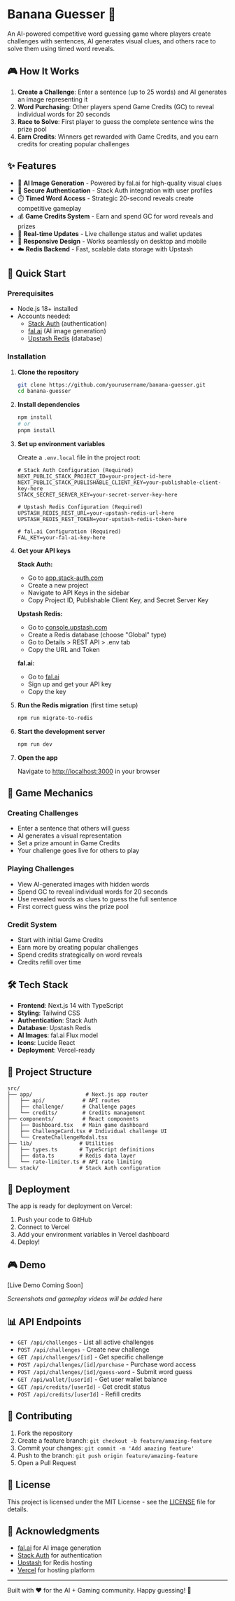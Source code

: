 # Banana Guesser 🍌

An AI-powered competitive word guessing game where players create challenges with sentences, AI generates visual clues, and others race to solve them using timed word reveals.

## 🎮 How It Works

1. **Create a Challenge**: Enter a sentence (up to 25 words) and AI generates an image representing it
2. **Word Purchasing**: Other players spend Game Credits (GC) to reveal individual words for 20 seconds
3. **Race to Solve**: First player to guess the complete sentence wins the prize pool
4. **Earn Credits**: Winners get rewarded with Game Credits, and you earn credits for creating popular challenges

## ✨ Features

- 🤖 **AI Image Generation** - Powered by fal.ai for high-quality visual clues
- 🔐 **Secure Authentication** - Stack Auth integration with user profiles
- ⏱️ **Timed Word Access** - Strategic 20-second reveals create competitive gameplay
- 💰 **Game Credits System** - Earn and spend GC for word reveals and prizes
- 🎯 **Real-time Updates** - Live challenge status and wallet updates
- 📱 **Responsive Design** - Works seamlessly on desktop and mobile
- ☁️ **Redis Backend** - Fast, scalable data storage with Upstash

## 🚀 Quick Start

### Prerequisites

- Node.js 18+ installed
- Accounts needed:
  - [Stack Auth](https://app.stack-auth.com) (authentication)
  - [fal.ai](https://fal.ai) (AI image generation)
  - [Upstash Redis](https://console.upstash.com) (database)

### Installation

1. **Clone the repository**
   ```bash
   git clone https://github.com/yourusername/banana-guesser.git
   cd banana-guesser
   ```

2. **Install dependencies**
   ```bash
   npm install
   # or
   pnpm install
   ```

3. **Set up environment variables**

   Create a `.env.local` file in the project root:
   ```env
   # Stack Auth Configuration (Required)
   NEXT_PUBLIC_STACK_PROJECT_ID=your-project-id-here
   NEXT_PUBLIC_STACK_PUBLISHABLE_CLIENT_KEY=your-publishable-client-key-here
   STACK_SECRET_SERVER_KEY=your-secret-server-key-here

   # Upstash Redis Configuration (Required)
   UPSTASH_REDIS_REST_URL=your-upstash-redis-url-here
   UPSTASH_REDIS_REST_TOKEN=your-upstash-redis-token-here

   # fal.ai Configuration (Required)
   FAL_KEY=your-fal-ai-key-here
   ```

4. **Get your API keys**

   **Stack Auth:**
   - Go to [app.stack-auth.com](https://app.stack-auth.com)
   - Create a new project
   - Navigate to API Keys in the sidebar
   - Copy Project ID, Publishable Client Key, and Secret Server Key

   **Upstash Redis:**
   - Go to [console.upstash.com](https://console.upstash.com/)
   - Create a Redis database (choose "Global" type)
   - Go to Details > REST API > .env tab
   - Copy the URL and Token

   **fal.ai:**
   - Go to [fal.ai](https://fal.ai)
   - Sign up and get your API key
   - Copy the key

5. **Run the Redis migration** (first time setup)
   ```bash
   npm run migrate-to-redis
   ```

6. **Start the development server**
   ```bash
   npm run dev
   ```

7. **Open the app**

   Navigate to [http://localhost:3000](http://localhost:3000) in your browser

## 🎯 Game Mechanics

### Creating Challenges
- Enter a sentence that others will guess
- AI generates a visual representation
- Set a prize amount in Game Credits
- Your challenge goes live for others to play

### Playing Challenges
- View AI-generated images with hidden words
- Spend GC to reveal individual words for 20 seconds
- Use revealed words as clues to guess the full sentence
- First correct guess wins the prize pool

### Credit System
- Start with initial Game Credits
- Earn more by creating popular challenges
- Spend credits strategically on word reveals
- Credits refill over time

## 🛠️ Tech Stack

- **Frontend**: Next.js 14 with TypeScript
- **Styling**: Tailwind CSS
- **Authentication**: Stack Auth
- **Database**: Upstash Redis
- **AI Images**: fal.ai Flux model
- **Icons**: Lucide React
- **Deployment**: Vercel-ready

## 📁 Project Structure

```
src/
├── app/                 # Next.js app router
│   ├── api/            # API routes
│   ├── challenge/      # Challenge pages
│   └── credits/        # Credits management
├── components/         # React components
│   ├── Dashboard.tsx   # Main game dashboard
│   ├── ChallengeCard.tsx # Individual challenge UI
│   └── CreateChallengeModal.tsx
├── lib/               # Utilities
│   ├── types.ts       # TypeScript definitions
│   ├── data.ts        # Redis data layer
│   └── rate-limiter.ts # API rate limiting
└── stack/             # Stack Auth configuration
```

## 🚀 Deployment

The app is ready for deployment on Vercel:

1. Push your code to GitHub
2. Connect to Vercel
3. Add your environment variables in Vercel dashboard
4. Deploy!

## 🎮 Demo

[Live Demo Coming Soon]

*Screenshots and gameplay videos will be added here*

## 📊 API Endpoints

- `GET /api/challenges` - List all active challenges
- `POST /api/challenges` - Create new challenge
- `GET /api/challenges/[id]` - Get specific challenge
- `POST /api/challenges/[id]/purchase` - Purchase word access
- `POST /api/challenges/[id]/guess-word` - Submit word guess
- `GET /api/wallet/[userId]` - Get user wallet balance
- `GET /api/credits/[userId]` - Get credit status
- `POST /api/credits/[userId]` - Refill credits

## 🤝 Contributing

1. Fork the repository
2. Create a feature branch: `git checkout -b feature/amazing-feature`
3. Commit your changes: `git commit -m 'Add amazing feature'`
4. Push to the branch: `git push origin feature/amazing-feature`
5. Open a Pull Request

## 📝 License

This project is licensed under the MIT License - see the [LICENSE](LICENSE) file for details.

## 🙏 Acknowledgments

- [fal.ai](https://fal.ai) for AI image generation
- [Stack Auth](https://stack-auth.com) for authentication
- [Upstash](https://upstash.com) for Redis hosting
- [Vercel](https://vercel.com) for hosting platform

---

Built with ❤️ for the AI + Gaming community. Happy guessing! 🍌